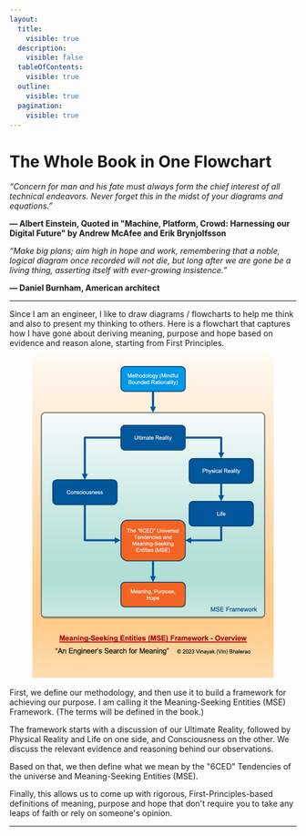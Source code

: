 ```yaml
---
layout:
  title:
    visible: true
  description:
    visible: false
  tableOfContents:
    visible: true
  outline:
    visible: true
  pagination:
    visible: true
---
```


# The Whole Book in One Flowchart



_“Concern for man and his fate must always form the chief interest of all technical endeavors. Never forget this in the midst of your diagrams and equations.”_

**― Albert Einstein, Quoted in "Machine, Platform, Crowd: Harnessing our Digital Future" by Andrew McAfee and Erik Brynjolfsson**



_“Make big plans; aim high in hope and work, remembering that a noble, logical diagram once recorded will not die, but long after we are gone be a living thing, asserting itself with ever-growing insistence.”_

**― Daniel Burnham, American architect**



***

Since I am an engineer, I like to draw diagrams / flowcharts to help me think and also to present my thinking to others. Here is a flowchart that captures how I have gone about deriving meaning, purpose and hope based on evidence and reason alone, starting from First Principles.



<figure><img src=".gitbook/assets/MSE Framework Overview.jpg" alt="" width="563"><figcaption></figcaption></figure>



First, we define our methodology, and then use it to build a framework for achieving our purpose. I am calling it the Meaning-Seeking Entities (MSE) Framework. (The terms will be defined in the book.)

The framework starts with a discussion of our Ultimate Reality, followed by Physical Reality and Life on one side, and Consciousness on the other. We discuss the relevant evidence and reasoning behind our observations.

Based on that, we then define what we mean by the "6CED" Tendencies of the universe and Meaning-Seeking Entities (MSE).

Finally, this allows us to come up with rigorous, First-Principles-based definitions of meaning, purpose and hope that don't require you to take any leaps of faith or rely on someone's opinion.



***

